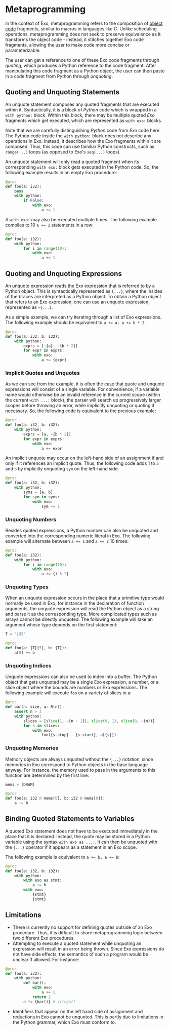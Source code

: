 # Metaprogramming

In the context of Exo, metaprogramming refers to the composition of [object code](object_code.md) fragments, similar to macros in languages like C. Unlike scheduling operations, metaprogramming does not seek to preserve equivalence as it transforms the object code - instead, it stitches together Exo code fragments, allowing the user to make code more concise or parameterizable.

The user can get a reference to one of these Exo code fragments through *quoting*, which produces a Python reference to the code fragment. After manipulating this code fragment as a Python object, the user can then paste in a code fragment from Python through *unquoting*.

## Quoting and Unquoting Statements

An unquote statement composes any quoted fragments that are executed within it. Syntactically, it is a block of *Python* code which is wrapped in a `with python:` block. Within this block, there may be multiple quoted *Exo* fragments which get executed, which are represented as `with exo:` blocks.

Note that we are carefully distinguishing *Python* code from *Exo* code here. The Python code inside the `with python:` block does not describe any operations in Exo. Instead, it describes how the Exo fragments within it are composed. Thus, this code can use familiar Python constructs, such as `range(...)` loops (as opposed to Exo's `seq(...)` loops).

An unquote statement will only read a quoted fragment when its corresponding `with exo:` block gets executed in the Python code. So, the following example results in an empty Exo procedure:
```python
@proc
def foo(a: i32):
    pass
    with python:
        if False:
            with exo:
                a += 1
```

A `with exo:` may also be executed multiple times. The following example compiles to 10 `a += 1` statements in a row:
```python
@proc
def foo(a: i32):
    with python:
        for i in range(10):
            with exo:
                a += 1
```

## Quoting and Unquoting Expressions

An unquote expression reads the Exo expression that is referred to by a Python object. This is syntactically represented as `{...}`, where the insides of the braces are interpreted as a Python object. To obtain a Python object that refers to an Exo expression, one can use an unquote expression, represented as `~{...}`.

As a simple example, we can try iterating through a list of Exo expressions. The following example should be equivalent to `a += a; a += b * 2`:
```python
@proc
def foo(a: i32, b: i32):
    with python:
        exprs = [~{a}, ~{b * 2}]
        for expr in exprs:
            with exo:
                a += {expr}
```

### Implicit Quotes and Unquotes

As we can see from the example, it is often the case that quote and unquote expressions will consist of a single variable. For convenience, if a variable name would otherwise be an invalid reference in the current scope (within the current `with ...:` block), the parser will search up progressively larger scopes before throwing an error, while implicitly unquoting or quoting if necessary. So, the following code is equivalent to the previous example:
```python
@proc
def foo(a: i32, b: i32):
    with python:
        exprs = [a, ~{b * 2}]
        for expr in exprs:
            with exo:
                a += expr
```

An implicit unquote may occur on the left-hand side of an assignment if and only if it references an implicit quote. Thus, the following code adds 1 to `a` and `b` by implicitly unquoting `sym` on the left-hand side:
```python
@proc
def foo(a: i32, b: i32):
    with python:
        syms = [a, b]
        for sym in syms:
            with exo:
                sym += 1
```

### Unquoting Numbers

Besides quoted expressions, a Python number can also be unquoted and converted into the corresponding numeric literal in Exo. The following example will alternate between `a += 1` and `a += 2` 10 times:
```python
@proc
def foo(a: i32):
    with python:
        for i in range(10):
            with exo:
                a += {i % 2}
```

### Unquoting Types

When an unquote expression occurs in the place that a primitive type would normally be used in Exo, for instance in the declaration of function arguments, the unquote expression will read the Python object as a string and parse it as the corresponding type. More complicated types such as arrays cannot be directly unquoted. The following example will take an argument whose type depends on the first statement:
```python
T = "i32"

@proc
def foo(a: {T}[5], b: {T}):
    a[0] += b
```

### Unquoting Indices

Unquote expressions can also be used to index into a buffer. The Python object that gets unquoted may be a single Exo expression, a number, or a slice object where the bounds are numbers or Exo expressions. The following example will execute `foo` on a variety of slices in `a`:
```python
@proc
def bar(n: size, a: R[n]):
    assert n > 2
    with python:
        slices = [slice(1, ~{n - 1}), slice(0, 1), slice(0, ~{n})]
        for s in slices:
            with exo:
                foo({s.stop} - {s.start}, a[{s}])
```

### Unquoting Memories

Memory objects are always unquoted without the `{...}` notation, since memories in Exo correspond to Python objects in the base language anyway. For instance, the memory used to pass in the arguments to this function are determined by the first line:
```python
mems = [DRAM]

@proc
def foo(a: i32 @ mems[0], b: i32 @ mems[0]):
    a += b
```

## Binding Quoted Statements to Variables

A quoted Exo statement does not have to be executed immediately in the place that it is declared. Instead, the quote may be stored in a Python variable using the syntax `with exo as ...:`. It can then be unquoted with the `{...}` operator if it appears as a statement in an Exo scope.

The following example is equivalent to `a += b; a += b`:
```python
@proc
def foo(a: i32, b: i32):
    with python:
        with exo as stmt:
            a += b
        with exo:
            {stmt}
            {stmt}
```

## Limitations

- There is currently no support for defining quotes outside of an Exo procedure. Thus, it is difficult to share metaprogramming logic between two different Exo procedures.
- Attempting to execute a quoted statement while unquoting an expression will result in an error being thrown. Since Exo expressions do not have side effects, the semantics of such a program would be unclear if allowed. For instance: 
```python
@proc
def foo(a: i32):
    with python:
        def bar():
            with exo:
                a += 1
            return 2
        a *= {bar()} # illegal!
```
- Identifiers that appear on the left hand side of assignment and reductions in Exo cannot be unquoted. This is partly due to limitations in the Python grammar, which Exo must conform to.
